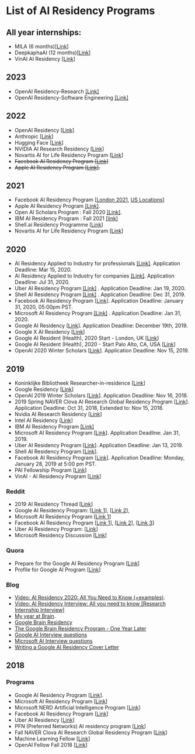 # List of AI Residency Programs

## All year internships: 
- MILA (6 months)[[Link](https://mila.quebec/en/admission-process-for-interns/)]
- DeepkaphaAI (12 months)[[Link](https://deepkapha.ai/enroll/)]
- VinAI AI Residency [[Link](https://www.vinai.io/ai-residency/)]

## 2023
- OpenAI Residency-Research [[Link]](https://boards.greenhouse.io/openai/jobs/4613337004)
- OpenAI Residency-Software Engineering [[Link]](https://boards.greenhouse.io/openai/jobs/4613303004)

## 2022
- OpenAI Residency [[Link]](https://openai.com/blog/openai-residency/)
- Anthropic [[Link]](https://jobs.lever.co/Anthropic/6fdef6f7-b3fe-4a5b-b504-aea0c12168d3)
- Hugging Face [[Link]](https://huggingface.co/blog/ai-residency)
- NVIDIA AI Research Residency [[Link]](https://www.nvidia.com/en-us/research/ai-research-residency/)
- Novartis AI for Life Residency Program [[Link](https://www.novartis.com/about/strategy/data-and-digital/artificial-intelligence/novartis-ai-life-residency-program)]
- ~~Facebook AI Residency Program [[Link]](https://www.facebookcareers.com/jobs/221246603377392/)~~
- ~~Apple AI Residency Program [[Link]](https://machinelearning.apple.com/updates/aiml-residency-program-application-2022).~~


## 2021
- Facebook AI Residency Program [[London 2021](https://www.facebook.com/careers/jobs/810907319483158/), [US Locations](https://www.facebook.com/careers/jobs/401746167843189/)]
- Apple AI Residency Program [[Link]](https://machinelearning.apple.com/updates/introducing-aiml-residency-program).
- Open AI Scholars Program : Fall 2020 [[Link]](https://jobs.lever.co/openai/90311c53-38a6-467d-98ca-2d2735fa1a8a).
- IBM AI Residency Program : Fall 2021 [[link]](https://www.research.ibm.com/artificial-intelligence/careers/ai-residency/#about)
- Shell.ai Residency Programme [[Link](https://www.shell.com/energy-and-innovation/digitalisation/digital-technologies/shell-ai/shell-ai-residency-programme.html)]
- Novartis AI for Life Residency Program [[Link](https://www.novartis.com/our-focus/data-and-digital/artificial-intelligence/ai-life-residency-program?utm_campaign=2020-1-ai-residency-program&utm_medium=social-organic&utm_source=youtube&utm_content=video)]

## 2020
- AI Residency Applied to Industry for professionals [[Link]](https://www.senaipr.org.br/tecnologiaeinovacao/nossarede/hubia/programa-de-residencia-em-inteligencia-artificial-1-36629-439969.shtml). Application Deadline: Mar 15, 2020.
- AI Residency Applied to Industry for companies [[Link]](https://www.senaipr.org.br/tecnologiaeinovacao/nossarede/hubia/residencia-1-36629-428622.shtml). Application Deadline: Jul 31, 2020.
- Uber AI Residency Program [[Link]](https://careersinfo.uber.com/ai-residency) . Application Deadline: Jan 19, 2020.
- Shell AI Residency Program [[Link]](https://www.shell.com/energy-and-innovation/overcoming-technology-challenges/digital-innovation/artificial-intelligence/advancing-the-digital-revolution.html) . Application Deadline: Dec 31, 2019.
- Facebook AI Residency Program [[Link](https://research.fb.com/programs/facebook-ai-residency-program/)]. Application Deadline: January 31, 2020, 05:00pm PST.
- Microsoft AI Residency Program [[Link]](https://www.microsoft.com/en-us/research/academic-program/microsoft-ai-residency-program/?OCID=msr_career_aires_tw) . Application Deadline: Jan 31, 2020.
- Google AI Residency [[Link](https://ai.google/research/join-us/ai-residency/)]. Application Deadline:  December 19th, 2019.
- Google X AI Residency [[Link](https://x.company/careers-at-x/4225880002/)]
- Google AI Resident (Health), 2020 Start - London, UK  [[Link](https://careers.google.com/jobs/results/136709006283416262-google-ai-resident-health-2020-start-fixed-term-employee/?company=Google&company=Google%20Fiber&company=YouTube&employment_type=FULL_TIME&hl=en_US&jlo=en_US&q=Residency%20Program%20Healthcare&sort_by=relevance)]
- Google AI Resident (Health), 2020 - Start Palo Alto, CA, USA [[Link](https://careers.google.com/jobs/results/95901233513931462-google-ai-resident-health-2020-start-fixed-term-employee/?company=Google&company=Google%20Fiber&company=YouTube&employment_type=FULL_TIME&hl=en_US&jlo=en_US&q=Residency%20Program%20Healthcare&sort_by=relevance)]
- OpenAI 2020 Winter Scholars [[Link](https://jobs.lever.co/openai/d30e1f04-b548-4503-ba8b-9853cb49bdc7)]. Application Deadline: Nov 15, 2019.

## 2019

- Koninklijke Bibliotheek Researcher-in-residence [[Link](https://www.kb.nl/organisatie/vacatures-en-stages/researcher-in-residence)]
- Google Residency [[Link](https://ai.google/research/join-us/ai-residency/)]
- OpenAI 2019 Winter Scholars [[Link](https://blog.openai.com/openai-scholars-2019/)]. Application Deadline: Nov 16, 2018.
- 2019 Spring NAVER Clova AI Research Global Residency Program [[Link](https://clova.ai/en/research/careers.html)]. Application Deadline: Oct 31, 2018, Extended to: Nov 15, 2018.
- Nvidia AI Research Residency [[Link](https://research.nvidia.com/research-residency)]
- Intel AI Residency [[Link](https://jobs.intel.com/page/show/ai-jobs-ai-internships-residency?ai-jobs-ai-internships-residency)]
- IBM AI Residency Program [[Link]](https://careers.ibm.com/ShowJob/Id/508504/IBM-Research-AI-Residency-Program/?lang=en)
- Microsoft AI Residency Program [[Link](https://www.microsoft.com/en-us/research/academic-program/microsoft-ai-residency-program/)]. Application Deadline: Jan 31, 2019.
- Uber AI Residency Program [[Link](https://careersinfo.uber.com/ai-residency)]. Application Deadline: Jan 13, 2019.
- Shell AI Residency Program [[Link](https://www.shell.com/energy-and-innovation/overcoming-technology-challenges/digital-innovation/artificial-intelligence/advancing-the-digital-revolution.html)].
- Facebook AI Residency Program [[Link](https://research.fb.com/programs/facebook-ai-residency-program/)]. Application Deadline: Monday, January 28, 2019 at 5:00 pm PST.
- PAI Fellowship Program  [[Link](https://www.partnershiponai.org/fellowship-program/)]
- VinAI - AI Residency Program [[Link](https://www.vinai.io/airesidency.html)]

### Reddit
- 2019 AI Residency Thread [[Link](https://www.reddit.com/r/MachineLearning/comments/9uaz3m/d_2019_ai_residency_thread_program_deadlines)]
- Google AI Residency Program: [[Link 1](https://www.reddit.com/r/MachineLearning/comments/7rajic/d_anyone_heard_back_from_google_ai_residency/)],
[[Link 2](https://www.reddit.com/r/MachineLearning/comments/690ixs/d_google_brain_residency_requirements_and/)],
- Microsoft AI Residency Program [[Link 1](https://www.reddit.com/r/MachineLearning/comments/7u2a19/news_microsoft_ai_residency/)]
- Facebook AI Residency Program [[Link 1](https://www.reddit.com/r/MachineLearning/comments/7w5unr/d_has_anybody_heard_back_from_facebook_ai/)],
[[Link 2](https://www.reddit.com/r/MachineLearning/comments/7xxng0/d_anyone_hear_back_from_facebook_ai_research_fair/)],
[[Link 3](https://www.reddit.com/r/MachineLearning/comments/7t9y9f/discussion_facebook_ai_residency_closed_early/)]
- Uber AI Residency Program: [[Link](https://www.reddit.com/r/MachineLearning/comments/7yycov/d_introducing_the_uber_ai_residency/)]
- Microsoft Residency Discussion [[Link](https://www.reddit.com/r/MachineLearning/comments/ahshx7/d_microsoft_ai_residency_2019_discussion/?st=jrc52rte&sh=33ed04bf)]


### Quora

- Prepare for the Google AI Residency Program [[Link](https://www.quora.com/How-should-I-prepare-for-the-interview-of-Google-Brain-Residency-program-in-terms-of-number-of-rounds-of-interview-topics-for-which-I-should-prepare-and-a-typical-profile-required-to-increase-the-chance-of-being-selected)]
- Profile for Google AI Program [[Link](https://www.quora.com/Has-anyone-been-accepted-to-the-Google-Brain-Residency-Program-What-was-your-profile-when-you-applied)]

### Blog
- [Video: AI Residency 2020: All You Need to Know (+examples)](https://www.youtube.com/watch?v=L_OtjN-KfRc&feature=emb_title).
- [Video: AI Residency Interview: All you need to know [Research Internship Interview]](https://www.youtube.com/watch?v=Wj3RfjZwues&feature=emb_title)
- [My year at Brain](http://colinraffel.com/blog/my-year-at-brain.html).
- [Google Brain Residency](http://tinyclouds.org/residency/)
- [The Google Brain Residency Program - One Year Later](https://research.googleblog.com/2017/07/the-google-brain-residency-program-one.html)
- [Google AI Interview questions](https://medium.com/acing-ai/google-ai-interview-questions-acing-the-ai-interview-1791ad7dc3ae)
- [Microsoft AI Interview questions](https://medium.com/acing-ai/microsoft-ai-interview-questions-acing-the-ai-interview-be6972f790ea)
- [Writing a Google AI Residency Cover Letter](https://colinraffel.com/blog/writing-a-google-ai-residency-cover-letter.html)

## 2018

### Programs

- Google AI Residency Program [[Link](https://research.google.com/teams/brain/residency/)].
- Microsoft AI Residency Program [[Link](https://www.microsoft.com/en-us/research/academic-program/microsoft-ai-residency-program/)]
- Microsoft NERD Artificial Intelligence Program [[Link](http://microsoftnewengland.com/nerdAI/)]
- Facebook AI Residency Program [[Link](https://research.fb.com/programs/facebook-ai-research-residency-program/)]
- Uber AI Residency [[Link](https://eng.uber.com/uber-ai-residency/)]
- PFN (Preferred Networks) AI residency program [[Link](https://www.preferred-networks.jp/en/news/residency-program2018-2019tokyo)]
- Fall NAVER Clova AI Research Global Residency Program [[Link](https://clova.ai/m/en/research/careers.html)]
- Machine Learning Fellow [[Link](https://jobs.lever.co/openai/54ddfefe-6483-4bba-a828-11a156eae7eb)]
- OpenAI Fellow Fall 2018 [[Link](https://blog.openai.com/openai-fellows/)]
